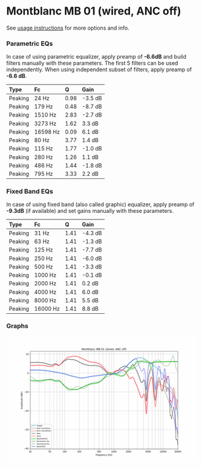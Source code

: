 # Montblanc MB 01 (wired, ANC off)
See [usage instructions](https://github.com/jaakkopasanen/AutoEq#usage) for more options and info.

### Parametric EQs
In case of using parametric equalizer, apply preamp of **-6.6dB** and build filters manually
with these parameters. The first 5 filters can be used independently.
When using independent subset of filters, apply preamp of **-6.6 dB**.

| Type    | Fc       |    Q | Gain    |
|:--------|:---------|:-----|:--------|
| Peaking | 24 Hz    | 0.98 | -3.5 dB |
| Peaking | 179 Hz   | 0.48 | -8.7 dB |
| Peaking | 1510 Hz  | 2.83 | -2.7 dB |
| Peaking | 3273 Hz  | 1.62 | 3.3 dB  |
| Peaking | 16598 Hz | 0.09 | 6.1 dB  |
| Peaking | 80 Hz    | 3.77 | 1.4 dB  |
| Peaking | 115 Hz   | 1.77 | -1.0 dB |
| Peaking | 280 Hz   | 1.26 | 1.1 dB  |
| Peaking | 486 Hz   | 1.44 | -1.8 dB |
| Peaking | 795 Hz   | 3.33 | 2.2 dB  |

### Fixed Band EQs
In case of using fixed band (also called graphic) equalizer, apply preamp of **-9.3dB**
(if available) and set gains manually with these parameters.

| Type    | Fc       |    Q | Gain    |
|:--------|:---------|:-----|:--------|
| Peaking | 31 Hz    | 1.41 | -4.3 dB |
| Peaking | 63 Hz    | 1.41 | -1.3 dB |
| Peaking | 125 Hz   | 1.41 | -7.7 dB |
| Peaking | 250 Hz   | 1.41 | -6.0 dB |
| Peaking | 500 Hz   | 1.41 | -3.3 dB |
| Peaking | 1000 Hz  | 1.41 | -0.1 dB |
| Peaking | 2000 Hz  | 1.41 | 0.2 dB  |
| Peaking | 4000 Hz  | 1.41 | 6.0 dB  |
| Peaking | 8000 Hz  | 1.41 | 5.5 dB  |
| Peaking | 16000 Hz | 1.41 | 8.8 dB  |

### Graphs
![](./Montblanc%20MB%2001%20(wired,%20ANC%20off).png)